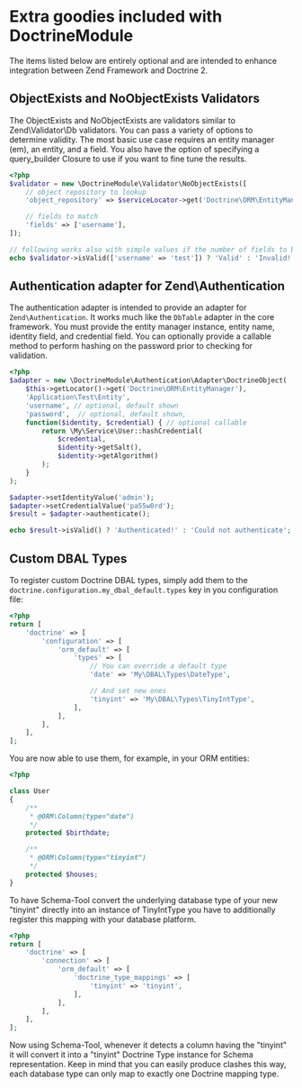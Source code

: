 # Extra goodies included with DoctrineModule
The items listed below are entirely optional and are intended to enhance integration between Zend Framework and
Doctrine 2.

## ObjectExists and NoObjectExists Validators
The ObjectExists and NoObjectExists are validators similar to Zend\Validator\Db validators. You can
pass a variety of options to determine validity. The most basic use case requires an entity manager (em),
an entity, and a field. You also have the option of specifying a query_builder Closure to use if you
want to fine tune the results.

```php
<?php
$validator = new \DoctrineModule\Validator\NoObjectExists([
    // object repository to lookup
    'object_repository' => $serviceLocator->get('Doctrine\ORM\EntityManager')->getRepository('My\Entity\User'),

    // fields to match
    'fields' => ['username'],
]);

// following works also with simple values if the number of fields to be matched is 1
echo $validator->isValid(['username' => 'test']) ? 'Valid' : 'Invalid! Duplicate found!';
```

## Authentication adapter for Zend\Authentication
The authentication adapter is intended to provide an adapter for `Zend\Authentication`. It works much
like the `DbTable` adapter in the core framework. You must provide the entity manager instance,
entity name, identity field, and credential field. You can optionally provide a callable method
to perform hashing on the password prior to checking for validation.

```php
<?php
$adapter = new \DoctrineModule\Authentication\Adapter\DoctrineObject(
    $this->getLocator()->get('Doctrine\ORM\EntityManager'),
    'Application\Test\Entity',
    'username', // optional, default shown
    'password',  // optional, default shown,
    function($identity, $credential) { // optional callable
        return \My\Service\User::hashCredential(
            $credential,
            $identity->getSalt(),
            $identity->getAlgorithm()
        );
    }
);

$adapter->setIdentityValue('admin');
$adapter->setCredentialValue('pa55w0rd');
$result = $adapter->authenticate();

echo $result->isValid() ? 'Authenticated!' : 'Could not authenticate';
```

## Custom DBAL Types
To register custom Doctrine DBAL types, simply add them to the `doctrine.configuration.my_dbal_default.types`
key in you configuration file:

```php
<?php
return [
    'doctrine' => [
        'configuration' => [
            'orm_default' => [
                'types' => [
                    // You can override a default type
                    'date' => 'My\DBAL\Types\DateType',

                    // And set new ones
                    'tinyint' => 'My\DBAL\Types\TinyIntType',
                ],
            ],
        ],
    ],
];
```

You are now able to use them, for example, in your ORM entities:

```php
<?php

class User
{
    /**
     * @ORM\Column(type="date")
     */
    protected $birthdate;

    /**
     * @ORM\Column(type="tinyint")
     */
    protected $houses;
}
```

To have Schema-Tool convert the underlying database type of your new "tinyint" directly into an instance
of TinyIntType you have to additionally register this mapping with your database platform.

```php
<?php
return [
    'doctrine' => [
        'connection' => [
            'orm_default' => [
                'doctrine_type_mappings' => [
                    'tinyint' => 'tinyint',
                ],
            ],
        ],
    ],
];
```

Now using Schema-Tool, whenever it detects a column having the "tinyint" it will convert it into a "tinyint"
Doctrine Type instance for Schema representation. Keep in mind that you can easily produce clashes this
way, each database type can only map to exactly one Doctrine mapping type.
